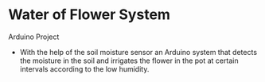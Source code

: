 # Water of Flower System

Arduino Project

- With the help of the soil moisture sensor an Arduino system that detects the moisture in the soil and irrigates the flower in the pot at certain intervals according to the low humidity.
